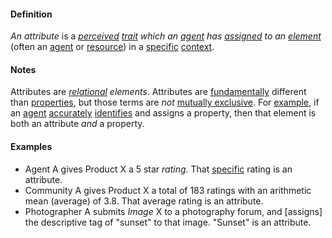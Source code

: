 #### Definition

*An attribute* is a *[perceived](https://github.com/gcassel/Modular-Organization-Terminology/blob/master/terms/perceive.md) [trait](https://github.com/gcassel/Modular-Organization-Terminology/blob/master/terms/trait.md) which an [agent](https://github.com/gcassel/Modular-Organization-Terminology/blob/master/terms/agent.md) has [assigned](https://github.com/gcassel/Modular-Organization-Terminology/blob/master/terms/assign.md) to an [element](https://github.com/gcassel/Modular-Organization-Terminology/blob/master/terms/element.md)* (often an [agent](https://github.com/gcassel/Modular-Organization-Terminology/blob/master/terms/agent.md) or [resource](https://github.com/gcassel/Modular-Organization-Terminology/blob/master/terms/resource.md)) in a [specific](https://github.com/gcassel/Modular-Organization-Terminology/blob/master/terms/specific.md) [context](https://github.com/gcassel/Modular-Organization-Terminology/blob/master/terms/context.md).

#### Notes

Attributes are *[relational](https://github.com/gcassel/Modular-Organization-Terminology/blob/master/terms/relate.md) elements*.      Attributes are [fundamentally](https://github.com/gcassel/Modular-Organization-Terminology/blob/master/terms/base.md) different than [properties](https://github.com/gcassel/Modular-Organization-Terminology/blob/master/terms/property.md), but those terms are *not* [mutually exclusive](https://github.com/gcassel/Modular-Organization-Terminology/blob/master/terms/mutually-exclusive.md).  For [example](https://github.com/gcassel/Modular-Organization-Terminology/blob/master/terms/example.md), if an [agent](https://github.com/gcassel/Modular-Organization-Terminology/blob/master/terms/agent.md) [accurately](https://github.com/gcassel/Modular-Organization-Terminology/blob/master/terms/accuracy.md) [identifies](https://github.com/gcassel/Modular-Organization-Terminology/blob/master/terms/identify.md) and assigns a property, then that element is both an attribute *and* a property.
	
#### Examples

* Agent A gives Product X a 5 star *rating*.  That [specific](https://github.com/gcassel/Modular-Organization-Terminology/blob/master/terms/specific.md) rating is an attribute.
* Community A gives Product X a total of 183 ratings with an arithmetic mean (average) of 3.8.  That average rating is an attribute.
* Photographer A submits *Image* X to a photography forum, and [assigns] the descriptive tag of "sunset" to that image.  "Sunset" is an attribute.
